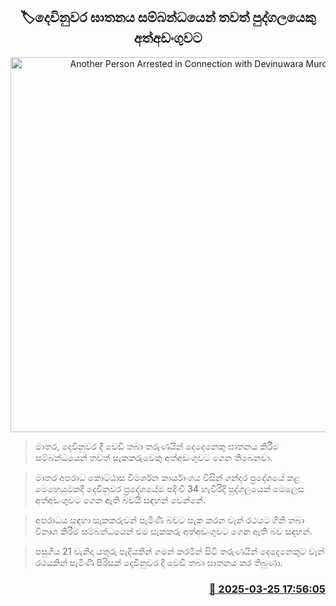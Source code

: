 <p align='center'><b><h2 align='center' title='Another Person Arrested in Connection with Devinuwara Murder'>🏷දෙවිනුවර ඝාතනය සම්බන්ධයෙන් තවත් පුද්ගලයෙකු අත්අඩංගුවට</h2></b></p>
<p align='center'><img src='https://helakuru.sgp1.cdn.digitaloceanspaces.com/esana/images/lib/arrested2[1].jpg' width='600' alt='Another Person Arrested in Connection with Devinuwara Murder'></p>

> මාතර, දෙවිනුවර දී වෙඩි තබා තරුණයින් දෙදෙනෙකු ඝාතනය කිරීම සම්බන්ධයෙන් තවත් සැකකරුවෙකු අත්අඩංගුවට ගෙන තිබෙනවා.

> මාතර අපරාධ කොට්ඨාස විමර්ශන කාර්යාංශය විසින් ගන්දර ප්‍රදේශයේ කළ මෙහෙයුමකදී දෙවිනුවර ප්‍රදේශයේම පදිංචි 34 හැවිරිදි පුද්ගලයෙක් මෙලෙස අත්අඩංගුවට ගෙන ඇති බවයි සඳහන් වෙන්නේ.

> අපරාධය සඳහා සැකකරුවන් පැමිණි බවට සැක කරන වෑන් රථයට ගිනි තබා විනාශ කිරීම සම්බන්ධයෙන් එම සැකකරු අත්අඩංගුවට ගෙන ඇති බව සඳහන්.

> පසුගිය 21 වැනිදා යතුරු පැදියකින් ගමන් කරමින් සිටි තරුණයින් දෙදෙනෙකුට වෑන් රථයකින් පැමිණි පිරිසක් දෙවිනුවර දී වෙඩි තබා ඝාතනය කර තිබුණා.



<h3 align='right'><a href='https://www.helakuru.lk/esana/p/108642/'>📅 2025-03-25 17:56:05</a></h3>
